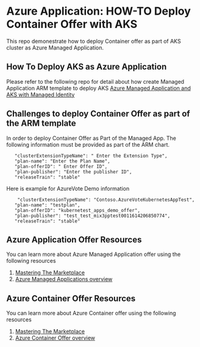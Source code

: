 # Azure Application: HOW-TO Deploy Container Offer with AKS
This repo demonestrate how to deploy Container offer as part of AKS cluster as Azure Managed Application. 


## How To Deploy AKS as Azure Application
Please refer to the following repo for detail about how create Managed Application ARM template to deploy AKS
 [Azure Managed Application and AKS with Managed Identity](https://github.com/arsenvlad/azure-managed-app-aks-managed-identity)

 ## Challenges to deploy Container Offer as part of the ARM template

 In order to deploy Container Offer as Part of the Managed App. The following information must be provided as part of the ARM chart.

 ```
    "clusterExtensionTypeName": " Enter the Extension Type",
    "plan-name": "Enter the Plan Name",
    "plan-offerID": " Enter Offer ID",
    "plan-publisher": "Enter the publisher ID",
    "releaseTrain": "stable"
 ```

 Here is example for AzureVote Demo information
 ```
     "clusterExtensionTypeName": "Contoso.AzureVoteKubernetesAppTest",
    "plan-name": "testplan",
    "plan-offerID": "kubernetest_apps_demo_offer",
    "plan-publisher": "test_test_mix3pptest0011614206850774",
    "releaseTrain": "stable"
 ```

## Azure Application Offer Resources
You can learn more about Azure Managed Application offer using the following resources
1. [Mastering The Marketplace](https://microsoft.github.io/Mastering-the-Marketplace/ama/)
1. [Azure Managed Applications overview](https://learn.microsoft.com/en-us/azure/azure-resource-manager/managed-applications/overview)

## Azure Container Offer Resources
You can learn more about Azure Container offer using the following resources
1. [Mastering The Marketplace](https://microsoft.github.io/Mastering-the-Marketplace/container/)
1. [Azure Container Offer overview](https://learn.microsoft.com/en-us/azure/marketplace/marketplace-containers)
